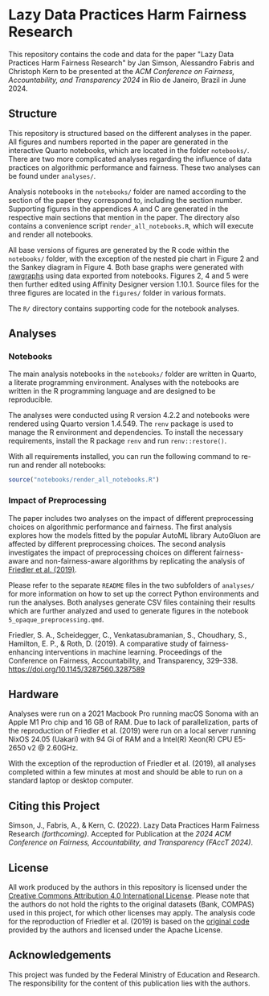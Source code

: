 # Lazy Data Practices Harm Fairness Research

This repository contains the code and data for the paper "Lazy Data Practices Harm Fairness Research" by Jan Simson, Alessandro Fabris and Christoph Kern to be presented at the *ACM Conference on Fairness, Accountability, and Transparency 2024* in Rio de Janeiro, Brazil in June 2024.

## Structure

This repository is structured based on the different analyses in the paper. All figures and numbers reported in the paper are generated in the interactive Quarto notebooks, which are located in the folder `notebooks/`. There are two more complicated analyses regarding the influence of data practices on algorithmic performance and fairness. These two analyses can be found under `analyses/`.

Analysis notebooks in the `notebooks/` folder are named according to the section of the paper they correspond to, including the section number. Supporting figures in the appendices A and C are generated in the respective main sections that mention in the paper. The directory also contains a convenience script `render_all_notebooks.R`, which will execute and render all notebooks.

All base versions of figures are generated by the R code within the `notebooks/` folder, with the exception of the nested pie chart in Figure 2 and the Sankey diagram in Figure 4. Both base graphs were generated with [rawgraphs](https://app.rawgraphs.io/) using data exported from notebooks. Figures 2, 4 and 5 were then further edited using Affinity Designer version 1.10.1. Source files for the three figures are located in the `figures/` folder in various formats.

The `R/` directory contains supporting code for the notebook analyses.

## Analyses

### Notebooks

The main analysis notebooks in the `notebooks/` folder are written in Quarto, a literate programming environment. Analyses with the notebooks are written in the R programming language and are designed to be reproducible.

The analyses were conducted using R version 4.2.2 and notebooks were rendered using Quarto version 1.4.549. The `renv` package is used to manage the R environment and dependencies. To install the necessary requirements, install the R package `renv` and run `renv::restore()`.

With all requirements installed, you can run the following command to re-run and render all notebooks:

```r
source("notebooks/render_all_notebooks.R")
```

### Impact of Preprocessing

The paper includes two analyses on the impact of different preprocessing choices on algorithmic performance and fairness. The first analysis explores how the models fitted by the popular AutoML library AutoGluon are affected by different preprocessing choices. The second analysis investigates the impact of preprocessing choices on different fairness-aware and non-fairness-aware algorithms by replicating the analysis of [Friedler et al. (2019)](https://doi.org/10.1145/3287560.3287589).

Please refer to the separate `README` files in the two subfolders of `analyses/` for more information on how to set up the correct Python environments and run the analyses. Both analyses generate CSV files containing their results which are further analyzed and used to generate figures in the notebook `5_opaque_preprocessing.qmd`.

Friedler, S. A., Scheidegger, C., Venkatasubramanian, S., Choudhary, S., Hamilton, E. P., & Roth, D. (2019). A comparative study of fairness-enhancing interventions in machine learning. Proceedings of the Conference on Fairness, Accountability, and Transparency, 329–338. https://doi.org/10.1145/3287560.3287589

## Hardware

Analyses were run on a 2021 Macbook Pro running macOS Sonoma with an Apple M1 Pro chip and 16 GB of RAM. Due to lack of parallelization, parts of the reproduction of Friedler et al. (2019) were run on a local server running NixOS 24.05 (Uakari) with 94 Gi of RAM and a Intel(R) Xeon(R) CPU E5-2650 v2 @ 2.60GHz.

With the exception of the reproduction of Friedler et al. (2019), all analyses completed within a few minutes at most and should be able to run on a standard laptop or desktop computer.

## Citing this Project

Simson, J., Fabris, A., & Kern, C. (2022). Lazy Data Practices Harm Fairness Research *(forthcoming)*. Accepted for Publication at the *2024 ACM Conference on Fairness, Accountability, and Transparency (FAccT 2024)*.

## License

All work produced by the authors in this repository is licensed under the [Creative Commons Attribution 4.0 International License](http://creativecommons.org/licenses/by/4.0/). Please note that the authors do not hold the rights to the original datasets (Bank, COMPAS) used in this project, for which other licenses may apply. The analysis code for the reproduction of Friedler et al. (2019) is based on the [original code](https://github.com/algofairness/fairness-comparison) provided by the authors and licensed under the Apache License.

## Acknowledgements

This project was funded by the Federal Ministry of Education and Research. The responsibility for the content of this publication lies with the authors.
